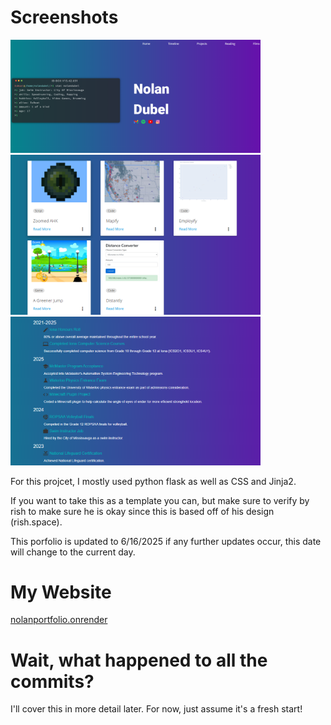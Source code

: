# Screenshots
<p float="middle">
  <img src="https://raw.githubusercontent.com/IsBoatCode/CS4-CPT-Portfolio/master/screenshots/home.png" width="400">
  <img src="https://raw.githubusercontent.com/IsBoatCode/CS4-CPT-Portfolio/master/screenshots/projects.png" width="400">
  <img src="https://raw.githubusercontent.com/IsBoatCode/CS4-CPT-Portfolio/master/screenshots/timeline.png" width="400">
</p>

For this projcet, I mostly used python flask as well as CSS and Jinja2.

If you want to take this as a template you can, but make sure to verify by rish to make sure he is okay since this is based off of his design (rish.space).

This porfolio is updated to 6/16/2025 if any further updates occur, this date will change to the current day.

# My Website
<a href="https://nolanportfolio.onrender.com">nolanportfolio.onrender</a>

# Wait, what happened to all the commits?

I'll cover this in more detail later. For now, just assume it's a fresh start!
